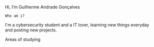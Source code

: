  Hi, I’m Guilherme Andrade Gonçalves 
	
 	Who am i?
 
I'm a cybersecurity student and a IT lover, learning new things everyday and posting new projects.

Areas of studying 
